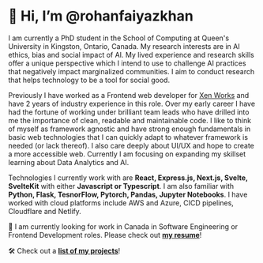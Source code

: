 # 👋 Hi, I’m @rohanfaiyazkhan

I am currently a PhD student in the School of Computing at Queen's University in Kingston, Ontario, Canada. My research interests are in AI ethics, bias and social impact of AI. My lived experience and research skills offer a unique perspective which I intend to use to challenge AI practices that negatively impact marginalized communities. I aim to conduct research that helps technology to be a tool for social good.

Previously I have worked as a Frontend web developer for [Xen Works](https://xen.works/) and have 2 years of industry experience in this role. 
Over my early career I have had the fortune of working under brilliant team leads who have drilled into me the importance of clean, readable and 
maintainable code. I like to think of myself as framework agnostic and have strong enough fundamentals in basic web technologies 
that I can quickly adapt to whatever framework is needed (or lack thereof). I also care deeply about UI/UX and hope to create a more accessible web. 
Currently I am focusing on expanding my skillset learning about Data Analytics and AI.

Technologies I currently work with are __React, Express.js, Next.js, Svelte, SvelteKit__ with either __Javascript or Typescript__. I am also familiar with __Python, Flask, TesnorFlow, Pytorch, Pandas, Jupyter Notebooks__. I have worked with cloud platforms include AWS and Azure, CICD pipelines, Cloudflare and Netlify.

🚀 I am currently looking for work in Canada in Software Engineering or Frontend Development roles. 
Please check out __[my resume](https://drive.google.com/file/d/1GFRTfQC_971V7IzLxZvM2rrBYyZV_rtu/view?usp=sharing)__!

🛠️ Check out a __[list of my projects](https://docs.google.com/document/d/1HiLSZzgjK9-haXHBFHL3DzzfDvoTuoJiJbWS26RqTz4/edit?usp=sharing)__!
<!---
rohanfaiyazkhan/rohanfaiyazkhan is a ✨ special ✨ repository because its `README.md` (this file) appears on your GitHub profile.
You can click the Preview link to take a look at your changes.
--->
